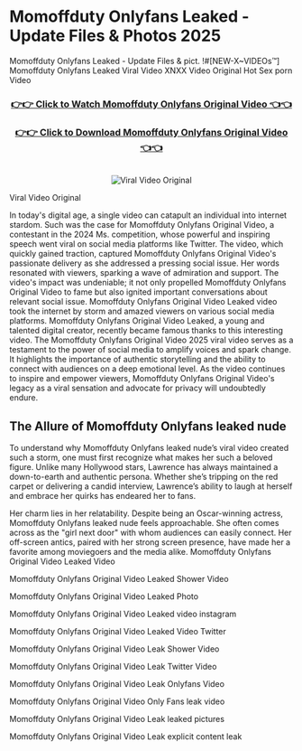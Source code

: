 # Momoffduty Onlyfans Leaked - Update Files & Photos 2025

Momoffduty Onlyfans Leaked - Update Files & pict. !#[NEW-X~VIDEOs™] Momoffduty Onlyfans Leaked Viral Video XNXX Video Original Hot Sex porn Video
<br>
<div align="center">
<h3><a href="https://links2leaks.com?utm_source=momoffduty&utm_medium=gitlong" rel="nofollow">👉👉 Click to Watch Momoffduty Onlyfans Original Video 👈👈</a></h3>
<h3><a href="https://links2leaks.com?utm_source=momoffduty&utm_medium=gitlong" rel="nofollow">👉👉 Click to Download Momoffduty Onlyfans Original Video 👈👈</a></h3>
<br>
<a href="https://links2leaks.com?utm_source=momoffduty&utm_medium=gitlong" rel="nofollow"><img src="https://i.ibb.co/Gkj2r4b/banner.png" alt="Viral Video Original" style="max-width: 100%; display: inline-block;" data-target="animated-image.originalImage"></a>
</div>

Viral Video Original

In today's digital age, a single video can catapult an individual into internet stardom. Such was the case for Momoffduty Onlyfans Original Video, a contestant in the 2024 Ms. competition, whose powerful and inspiring speech went viral on social media platforms like Twitter.
The video, which quickly gained traction, captured Momoffduty Onlyfans Original Video's passionate delivery as she addressed a pressing social issue. Her words resonated with viewers, sparking a wave of admiration and support. The video's impact was undeniable; it not only propelled Momoffduty Onlyfans Original Video to fame but also ignited important conversations about relevant social issue.
Momoffduty Onlyfans Original Video Leaked video took the internet by storm and amazed viewers on various social media platforms. Momoffduty Onlyfans Original Video Leaked, a young and talented digital creator, recently became famous thanks to this interesting video.
The Momoffduty Onlyfans Original Video 2025 viral video serves as a testament to the power of social media to amplify voices and spark change. It highlights the importance of authentic storytelling and the ability to connect with audiences on a deep emotional level. As the video continues to inspire and empower viewers, Momoffduty Onlyfans Original Video's legacy as a viral sensation and advocate for privacy will undoubtedly endure.

<h2>The Allure of Momoffduty Onlyfans leaked nude</h2>


To understand why Momoffduty Onlyfans leaked nude’s viral video created such a storm, one must first recognize what makes her such a beloved figure. Unlike many Hollywood stars, Lawrence has always maintained a down-to-earth and authentic persona. Whether she’s tripping on the red carpet or delivering a candid interview, Lawrence’s ability to laugh at herself and embrace her quirks has endeared her to fans.

Her charm lies in her relatability. Despite being an Oscar-winning actress, Momoffduty Onlyfans leaked nude feels approachable. She often comes across as the "girl next door" with whom audiences can easily connect. Her off-screen antics, paired with her strong screen presence, have made her a favorite among moviegoers and the media alike.
Momoffduty Onlyfans Original Video Leaked Video

Momoffduty Onlyfans Original Video Leaked Shower Video

Momoffduty Onlyfans Original Video Leaked Photo

Momoffduty Onlyfans Original Video Leaked video instagram

Momoffduty Onlyfans Original Video Leaked Video Twitter

Momoffduty Onlyfans Original Video Leak Shower Video

Momoffduty Onlyfans Original Video Leak Twitter Video

Momoffduty Onlyfans Original Video Leak Onlyfans Video

Momoffduty Onlyfans Original Video Only Fans leak video

Momoffduty Onlyfans Original Video Leak leaked pictures

Momoffduty Onlyfans Original Video Leak explicit content leak
